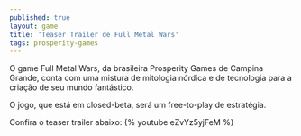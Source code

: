 ```yaml
---
published: true
layout: game
title: 'Teaser Trailer de Full Metal Wars'
tags: prosperity-games
---
```

O game Full Metal Wars, da brasileira Prosperity Games de Campina Grande, conta com uma mistura de mitologia nórdica e de tecnologia para a criação de seu mundo fantástico.

O jogo, que está em closed-beta, será um free-to-play de estratégia.

Confira o teaser trailer abaixo:
{% youtube eZvYz5yjFeM %}